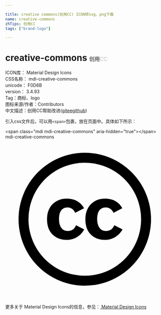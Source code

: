 ```yaml
---

title: creative commons(创用CC) ICON转svg、png下载
name: creative-commons
zhTips: 创用CC
tags: ["brand-logo"]

---
```


# creative-commons  <small style="font-size: 60%;font-weight: 100">创用CC</small>


<div class="detail-page">
<p>
<span>
ICON库：
<span class="badge-secondary badge">Material Design Icons</span> 
</span>
<br/>
<span>
CSS名称：
<span class="badge-secondary badge">mdi-creative-commons</span> 
</span>
<br/>
<span>
unicode：
<span class="badge-secondary badge">F0D6B</span> 
<copy-btn content='F0D6B' btn-title=""></copy-btn>
<copy-btn :content='String.fromCodePoint(parseInt("F0D6B", 16))' btn-title="复制U"></copy-btn>
</span>
<br/>
<span>
version：
<span class="badge-secondary badge">3.4.93</span> 
</span><br/><span>Tag：<span class="badge-light badge"><router-link to="/tags/brand-logo.html">商标、logo</router-link></span></span>
<br/>
<span>图标来源/作者：<span class="badge-light badge">Contributors</span></span> 
<br/>
<span class="zh-detail">中文描述：<span class="badge-primary badge">创用CC</span><span class="help-link"><span>帮助改进</span>(<a href="https://gitee.com/liuwave/icon-helper/edit/master/json/material/creative-commons.json" target="_blank" rel="noopener noreferrer">gitee</a><a href="https://github.com/liuwave/icon-helper/edit/master/json/material/creative-commons.json" target="_blank" rel="noopener noreferrer">github</a></span>)</span><br/>
</p>
</div>
<div class="alert alert-dark">
  <i class="mdi mdi-creative-commons mdi-48px"></i>
  <i class="mdi mdi-creative-commons mdi-36px"></i>
  <i class="mdi mdi-creative-commons mdi-24px"></i>
  <i class="mdi mdi-creative-commons mdi-18px"></i>
</div>
<div>
  <p>引入css文件后，可以用<code>&lt;span&gt;</code>包裹，放在页面中。具体如下所示：    
  </p>
  <div class="alert alert-primary" style="font-size: 14px">
    &lt;span class="mdi mdi-creative-commons" aria-hidden="true"&gt;&lt;/span&gt;
    <copy-btn content='<span class="mdi mdi-creative-commons" aria-hidden="true"></span>'></copy-btn>
  </div>
  <div class="alert alert-secondary">
    <i class="mdi mdi-creative-commons"
    style="font-size: 24px"
    aria-hidden="true"></i> mdi-creative-commons
    <copy-btn content="mdi-creative-commons" btn-title="复制图标名称"></copy-btn>
  </div>
</div>
<div id="svg" class="svg-wrap">
<svg xmlns="http://www.w3.org/2000/svg" viewBox="0 0 24 24"><path d="M11.89,10.34L10.55,11.04C10.41,10.74 10.24,10.53 10.03,10.41C9.82,10.29 9.62,10.23 9.45,10.23C8.55,10.23 8.11,10.82 8.11,12C8.11,12.54 8.22,12.97 8.45,13.29C8.67,13.61 9,13.77 9.45,13.77C10.03,13.77 10.44,13.5 10.68,12.91L11.91,13.54C11.65,14.03 11.29,14.41 10.82,14.69C10.36,14.97 9.85,15.11 9.29,15.11C8.39,15.11 7.67,14.84 7.12,14.29C6.58,13.74 6.3,13 6.3,12C6.3,11.05 6.58,10.3 7.13,9.74C7.69,9.18 8.39,8.9 9.23,8.9C10.47,8.89 11.36,9.38 11.89,10.34M17.66,10.34L16.34,11.04C16.2,10.74 16,10.53 15.81,10.41C15.6,10.29 15.4,10.23 15.21,10.23C14.32,10.23 13.87,10.82 13.87,12C13.87,12.54 14,12.97 14.21,13.29C14.44,13.61 14.77,13.77 15.21,13.77C15.8,13.77 16.21,13.5 16.45,12.91L17.7,13.54C17.42,14.03 17.05,14.41 16.59,14.69C16.12,14.97 15.62,15.11 15.07,15.11C14.17,15.11 13.44,14.84 12.9,14.29C12.36,13.74 12.09,13 12.09,12C12.09,11.05 12.37,10.3 12.92,9.74C13.47,9.18 14.17,8.9 15,8.9C16.26,8.89 17.14,9.38 17.66,10.34M12,3.5A8.5,8.5 0 0,1 20.5,12A8.5,8.5 0 0,1 12,20.5A8.5,8.5 0 0,1 3.5,12A8.5,8.5 0 0,1 12,3.5M12,2A10,10 0 0,0 2,12A10,10 0 0,0 12,22A10,10 0 0,0 22,12A10,10 0 0,0 12,2Z" /></svg>
</div>
<detail full-name='mdi-creative-commons'></detail>
    
<div><p>更多关于 Material Design Icons的信息，参见：<a target="_blank" href="https://iconhelper.cn/material.html"> Material Design Icons</a>
</p></div>
